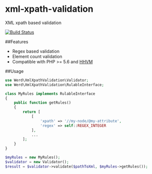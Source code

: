 # xml-xpath-validation
XML xpath based validation

[![Build Status](https://travis-ci.org/werdlv/xml-xpath-validation.svg?branch=master)](https://travis-ci.org/werdlv/xml-xpath-validation)

##Features
- Regex based validation
- Element count validation
- Compatible with PHP >= 5.6 and [HHVM](http://hhvm.com/)

##Usage
```php
use Werd\XmlXpathValidation\Validator;
use Werd\XmlXpathValidation\RulableInterface;

class MyRules implements RulableInterface
{
    public function getRules()
    {
        return [
            [
                'xpath' => '//my-node/@my-attribute',
                'regex' => self::REGEX_INTEGER
            ],
            ...
        ];
    }
}

$myRules = new MyRules();
$validator = new Validator();
$result = $validator->validate($pathToXml, $myRules->getRules());
```
